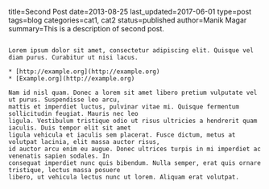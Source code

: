 title=Second Post
date=2013-08-25
last_updated=2017-06-01
type=post
tags=blog
categories=cat1, cat2
status=published
author=Manik Magar
summary=This is a description of second post.
~~~~~~

Lorem ipsum dolor sit amet, consectetur adipiscing elit. Quisque vel diam purus. Curabitur ut nisi lacus.

* [http://example.org](http://example.org)
* [Example.org](http://example.org)

Nam id nisl quam. Donec a lorem sit amet libero pretium vulputate vel ut purus. Suspendisse leo arcu, 
mattis et imperdiet luctus, pulvinar vitae mi. Quisque fermentum sollicitudin feugiat. Mauris nec leo 
ligula. Vestibulum tristique odio ut risus ultricies a hendrerit quam iaculis. Duis tempor elit sit amet 
ligula vehicula et iaculis sem placerat. Fusce dictum, metus at volutpat lacinia, elit massa auctor risus, 
id auctor arcu enim eu augue. Donec ultrices turpis in mi imperdiet ac venenatis sapien sodales. In 
consequat imperdiet nunc quis bibendum. Nulla semper, erat quis ornare tristique, lectus massa posuere 
libero, ut vehicula lectus nunc ut lorem. Aliquam erat volutpat.